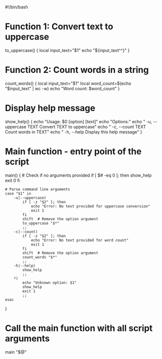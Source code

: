 #!/bin/bash

# Function 1: Convert text to uppercase
to_uppercase() {
    local input_text="$1"
    echo "${input_text^^}"
}

# Function 2: Count words in a string
count_words() {
    local input_text="$1"
    local word_count=$(echo "$input_text" | wc -w)
    echo "Word count: $word_count"
}

# Display help message
show_help() {
    echo "Usage: $0 [option] [text]"
    echo "Options:"
    echo "  -u, --uppercase TEXT    Convert TEXT to uppercase"
    echo "  -c, --count TEXT        Count words in TEXT"
    echo "  -h, --help              Display this help message"
}

# Main function - entry point of the script
main() {
    # Check if no arguments provided
    if [ $# -eq 0 ]; then
        show_help
        exit 0
    fi

    # Parse command line arguments
    case "$1" in
        -u|--uppercase)
            if [ -z "$2" ]; then
                echo "Error: No text provided for uppercase conversion"
                exit 1
            fi
            shift  # Remove the option argument
            to_uppercase "$*"
            ;;
        -c|--count)
            if [ -z "$2" ]; then
                echo "Error: No text provided for word count"
                exit 1
            fi
            shift  # Remove the option argument
            count_words "$*"
            ;;
        -h|--help)
            show_help
            ;;
        *)
            echo "Unknown option: $1"
            show_help
            exit 1
            ;;
    esac
}

# Call the main function with all script arguments
main "$@"
